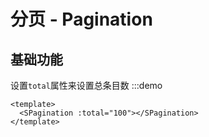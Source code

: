 # 分页 - Pagination

## 基础功能
设置`total`属性来设置总条目数
:::demo
```vue
<template>
  <SPagination :total="100"></SPagination>
</template>
```
